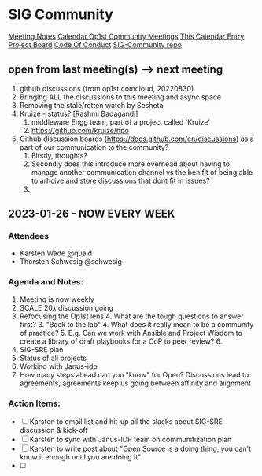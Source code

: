 # SIG Community

[Meeting Notes](https://hackmd.io/RmFqiyCASaKJyWdINuo8QQ)
[Calendar Op1st Community Meetings](https://calendar.google.com/calendar/embed?src=operate.first.community%40gmail.com&ctz=America%2FNew_York)
[This Calendar Entry](https://tinyurl.com/Op1st-SIG-Community-cal)
[Project Board](https://github.com/orgs/operate-first/projects/16)
[Code Of Conduct](https://openinfra.dev/legal/code-of-conduct)
[SIG-Community repo](https://github.com/operate-first/community)

## open from last meeting(s) --> next meeting
1. github discussions (from op1st comcloud, 20220830)
1. Bringing ALL the discussions to this meeting and async space
1. Removing the stale/rotten watch by Sesheta
1. Kruize - status? [Rashmi Badagandi]
   1. middleware Engg team, part of a project called 'Kruize'
   1. https://github.com/kruize/hpo
1. Github discussion boards (https://docs.github.com/en/discussions) as a part of our communication to the community? 
   1. Firstly, thoughts?
   1. Secondly does this introduce more overhead about having to manage another communication channel vs the benifit of being able to arhcive and store discussions that dont fit in issues?
   2. 

## 2023-01-26 - NOW EVERY WEEK

### Attendees
- Karsten Wade @quaid 
- Thorsten Schwesig @schwesig 

### Agenda and Notes:
1. Meeting is now weekly
2. SCALE 20x discussion going
3. Refocusing the Op1st lens
    4. What are the tough questions to answer first?
    3. "Back to the lab"
    4. What does it really mean to be a community of practice?
        5. E.g. Can we work with Ansible and Project Wisdom to create a library of draft playbooks for a CoP to peer review?
        6. 
1. SIG-SRE plan
4. Status of all projects
5. Working with Janus-idp
6. How many steps ahead can you "know" for Open? Discussions lead to agreements, agreements keep us going between affinity and alignment

### Action Items:
* [ ] Karsten to email list and hit-up all the slacks about SIG-SRE discussion & kick-off
* [ ] Karsten to sync with Janus-IDP team on communitization plan
* [ ] Karsten to write post about "Open Source is a doing thing, you can't know it enough until you are doing it"
* [ ] 
